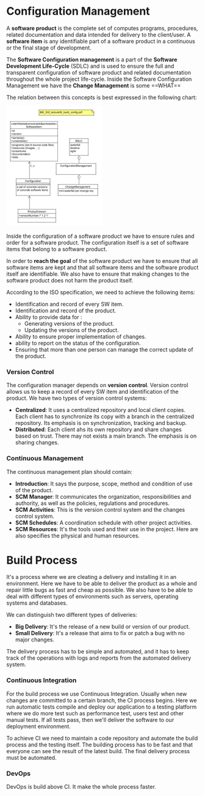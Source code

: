 # Configuration Management

A **software product** is the complete set of computes programs, procedures, related documentation and data intended for delivery to the client/user. A **software item** is any identifiable part of a software product in a continuous or the final stage of development. 

The **Software Configuration management** is a part of the  **Software Development Life-Cycle** (SDLC) and is used to ensure the full and transparent configuration of software product and related documentation throughout the whole project life-cycle.  Inside the Software Configuration Management we have the **Change Management** is some ==WHAT==

The relation between this concepts is best expressed in the following chart:

<img src="Resources/Untitled/img.jpeg" alt="img" style="zoom:50%;" />

Inside the configuration of a software product we have to ensure rules and order for a software product. The configuration itself is a set of software items that belong to a software product.

In order to **reach the goal** of the software product we have to ensure that all software items are kept and that all software items and the software product itself are identifiable. We also have to ensure that making changes to the software product does not harm the product itself.

According to the ISO specification, we need to achieve the following items:

- Identification and record of every SW item.
- Identification and record of the product.
- Ability to provide data for :
  - Generating versions of the product.
  - Updating the versions of the product.
- Ability to ensure proper implementation of changes.
- ability to report on the status of the configuration.
- Ensuring that more than one person can manage the correct update of the product.

### Version Control

The configuration manager depends on **version control**. Version control allows us to keep a record of every SW item and identification of the product. We have two types of version control systems:

- **Centralized**: It uses a centralized repository and local client copies. Each client has to synchronize its copy with a branch in the centralized repository. Its emphasis is on synchronization, tracking and backup.
- **Distributed**: Each client ahs its own repository and share changes based on trust. There may not exists a main branch. The emphasis is on sharing changes.

### Continuous Management

The continuous management plan should contain:

- **Introduction**: It says the purpose, scope, method and condition of use of the product.
- **SCM Manager**: It communicates the organization, responsibilities and authority, as well as the policies, regulations and procedures.
- **SCM Activities**: This is the version control system and the changes control system.
- **SCM Schedules**: A coordination schedule with other project activities.
- **SCM Resources**: It's the tools used and their use in the project. Here are also specifies the physical and human resources.

# Build Process

It's a process where we are cleating a delivery and installing it in an environment. Here we have to be able to deliver the product as a whole and repair little bugs as fast and cheap as possible. We also have to be able to deal with different types of environments such as servers, operating systems and databases.

We can distinguish two different types of deliveries:

- **Big Delivery**: It's the release of a new build or version of our product.
- **Small Delivery**: It's a release that aims to fix or patch a bug with no major changes.

The delivery process has to be simple and automated, and it has to keep track of the operations with logs and reports from the automated delivery system.

### Continuous Integration

For the build process we use Continuous Integration. Usually when new changes are committed to a certain branch, the CI process begins. Here we run automatic tests compile and deploy our application to a testing platform where we do more test such as performance test, users test and other manual tests. If all tests pass, then we'll deliver the software to our deployment environment.

To achieve CI we need to maintain a code repository and automate the build process and the testing itself. The building process has to be fast and that everyone can see the result of the latest build. The final delivery process must be automated.

### DevOps

DevOps is build above CI. It make the whole process faster.

